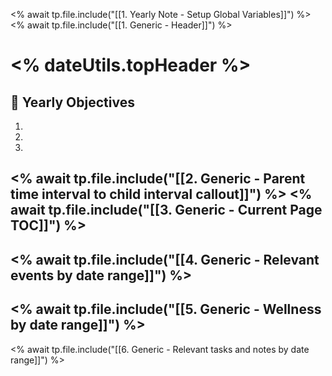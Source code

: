 <% await tp.file.include("[[1. Yearly Note - Setup Global Variables]]") %>
<% await tp.file.include("[[1. Generic - Header]]") %>
# <% dateUtils.topHeader %>
## 🎯 Yearly Objectives
1. 
2. 
3. 

<% await tp.file.include("[[2. Generic - Parent time interval to child interval callout]]") %>
<% await tp.file.include("[[3. Generic - Current Page TOC]]") %>
---
<% await tp.file.include("[[4. Generic - Relevant events by date range]]") %>
---
<% await tp.file.include("[[5. Generic - Wellness by date range]]") %>
---
<% await tp.file.include("[[6. Generic - Relevant tasks and notes by date range]]") %>